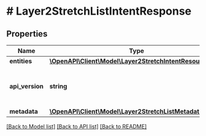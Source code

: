 # # Layer2StretchListIntentResponse

## Properties

Name | Type | Description | Notes
------------ | ------------- | ------------- | -------------
**entities** | [**\OpenAPI\Client\Model\Layer2StretchIntentResource[]**](Layer2StretchIntentResource.md) |  | [optional]
**api_version** | **string** | API Version of the Nutanix v3 API framework. | [default to '3.1.0']
**metadata** | [**\OpenAPI\Client\Model\Layer2StretchListMetadataOutput**](Layer2StretchListMetadataOutput.md) |  |

[[Back to Model list]](../../README.md#models) [[Back to API list]](../../README.md#endpoints) [[Back to README]](../../README.md)
